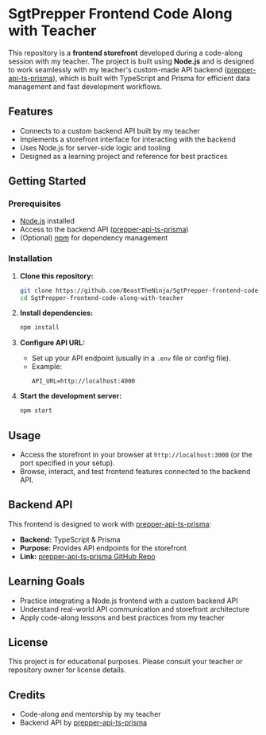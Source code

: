 # SgtPrepper Frontend Code Along with Teacher

This repository is a **frontend storefront** developed during a code-along session with my teacher. The project is built using **Node.js** and is designed to work seamlessly with my teacher's custom-made API backend ([prepper-api-ts-prisma](https://github.com/BeastTheNinja/prepper-api-ts-prisma)), which is built with TypeScript and Prisma for efficient data management and fast development workflows.

## Features

- Connects to a custom backend API built by my teacher
- Implements a storefront interface for interacting with the backend
- Uses Node.js for server-side logic and tooling
- Designed as a learning project and reference for best practices

## Getting Started

### Prerequisites

- [Node.js](https://nodejs.org/) installed
- Access to the backend API ([prepper-api-ts-prisma](https://github.com/BeastTheNinja/prepper-api-ts-prisma))
- (Optional) [npm](https://www.npmjs.com/) for dependency management

### Installation

1. **Clone this repository:**
   ```bash
   git clone https://github.com/BeastTheNinja/SgtPrepper-frontend-code-along-with-teacher.git
   cd SgtPrepper-frontend-code-along-with-teacher
   ```

2. **Install dependencies:**
   ```bash
   npm install
   ```

3. **Configure API URL:**
   - Set up your API endpoint (usually in a `.env` file or config file).
   - Example:
     ```
     API_URL=http://localhost:4000
     ```

4. **Start the development server:**
   ```bash
   npm start
   ```

## Usage

- Access the storefront in your browser at `http://localhost:3000` (or the port specified in your setup).
- Browse, interact, and test frontend features connected to the backend API.

## Backend API

This frontend is designed to work with [prepper-api-ts-prisma](https://github.com/BeastTheNinja/prepper-api-ts-prisma):

- **Backend:** TypeScript & Prisma
- **Purpose:** Provides API endpoints for the storefront
- **Link:** [prepper-api-ts-prisma GitHub Repo](https://github.com/BeastTheNinja/prepper-api-ts-prisma)

## Learning Goals

- Practice integrating a Node.js frontend with a custom backend API
- Understand real-world API communication and storefront architecture
- Apply code-along lessons and best practices from my teacher

## License

This project is for educational purposes. Please consult your teacher or repository owner for license details.

## Credits

- Code-along and mentorship by my teacher
- Backend API by [prepper-api-ts-prisma](https://github.com/BeastTheNinja/prepper-api-ts-prisma)
